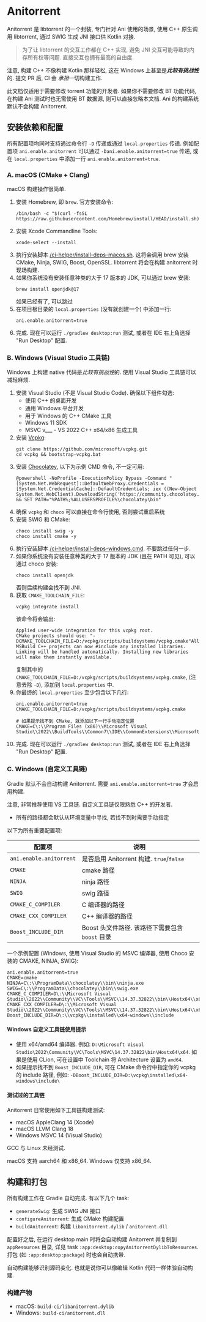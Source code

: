 # Anitorrent

Anitorrent 是 libtorrent 的一个封装, 专门针对 Ani 使用的场景, 使用 C++ 原生调用 libtorrent, 通过
SWIG 生成 JNI 接口供 Kotlin 对接.

> 为了让 libtorrent 的交互工作都在 C++ 实现, 避免 JNI 交互可能导致的内存所有权等问题. 直接交互也拥有最高的自由度.

注意, 构建 C++ 不像构建 Kotlin 那样轻松, 这在 Windows 上甚至是***比较有挑战性***的. 提交 PR 后, CI 会
*承担*一切构建工作.

此文档仅适用于需要修改 torrent 功能的开发者. 如果你不需要修改 BT 功能代码, 在构建 Ani 测试时也无需使用
BT 数据源, 则可以直接忽略本文档. Ani 的构建系统默认不会构建 Anitorrent.

[//]: # (如果不希望构建 torrent, 但又想在本地构建 Ani)

[//]: # (PC 版时使用 BT 功能, 你可以从一个 Ani 安装包中的 `Contents/app/resources`)

[//]: # (中将以下文件复制到项目的 `/app/desktop/appResources/{os}-{arch}/` 里:)

[//]: # ()

[//]: # (- `libtorrent-rasterbar.2.0.10.dylib` &#40;macOS&#41; / `torrent-rasterbar.dll` &#40;Windows&#41;)

[//]: # (- `libanitorrent.dylib` &#40;macOS&#41; / `anitorrent.dll` &#40;Windows&#41;)

## 安装依赖和配置

所有配置项均同时支持通过命令行 `-D` 传递或通过 `local.properties` 传递.
例如配置项 `ani.enable.anitorrent` 可以通过
`-Dani.enable.anitorrent=true` 传递, 或在 `local.properties`
中添加一行 `ani.enable.anitorrent=true`.

### A. macOS (CMake + Clang)

macOS 构建操作很简单.

1. 安装 Homebrew, 即 `brew`. 官方安装命令:
   ```shell
   /bin/bash -c "$(curl -fsSL https://raw.githubusercontent.com/Homebrew/install/HEAD/install.sh)"
   ```
2. 安装 Xcode Commandline Tools:
   ```sheel
   xcode-select --install
   ```
3. 执行安装脚本 [/ci-helper/install-deps-macos.sh](../../ci-helper/install-deps-macos.sh).
   这将会调用 brew 安装 CMake, Ninja, SWIG, Boost, OpenSSL. libtorrent 将会在构建 anitorrent 时现场构建.
4. 如果你系统没有安装任意种类的大于 17 版本的 JDK, 可以通过 brew 安装:
   ```shell
   brew install openjdk@17
   ```
   如果已经有了, 可以跳过
5. 在项目根目录的 `local.properties` (没有就创建一个) 中添加一行:
   ```properties
   ani.enable.anitorrent=true
   ```
6. 完成. 现在可以运行 `./gradlew desktop:run` 测试, 或者在 IDE 右上角选择 "Run Desktop" 配置.

### B. Windows (Visual Studio 工具链)

Windows 上构建 native 代码是*比较有挑战性*的. 使用 Visual Studio 工具链可以减轻麻烦.

1. 安装 Visual Studio (不是 Visual Studio Code). 确保以下组件勾选:
    - 使用 C++ 的桌面开发
    - 通用 Windows 平台开发
    - 用于 Windows 的 C++ CMake 工具
   - Windows 11 SDK
    - MSVC v___ - VS 2022 C++ x64/x86 生成工具
2. 安装 [Vcpkg](https://github.com/microsoft/vcpkg):
    ```shell
   git clone https://github.com/microsoft/vcpkg.git
   cd vcpkg && bootstrap-vcpkg.bat
    ```
3. 安装 [Chocolatey](https://chocolatey.org/install), 以下为示例 CMD 命令, 不一定可用:
   ```shell
   @powershell -NoProfile -ExecutionPolicy Bypass -Command "[System.Net.WebRequest]::DefaultWebProxy.Credentials = [System.Net.CredentialCache]::DefaultCredentials; iex ((New-Object System.Net.WebClient).DownloadString('https://community.chocolatey.org/install.ps1'))" && SET PATH="%PATH%;%ALLUSERSPROFILE%\chocolatey\bin"
   ```
4. 确保 `vcpkg` 和 `choco` 可以直接在命令行使用, 否则尝试重启系统
5. 安装 SWIG 和 CMake:
   ```shell
   choco install swig -y
   choco install cmake -y
   ```
6. 执行安装脚本 [/ci-helper/install-deps-windows.cmd](../../ci-helper/install-deps-windows.cmd).
   不要跳过任何一步.
7. 如果你系统没有安装任意种类的大于 17 版本的 JDK (且在 PATH 可见), 可以通过 choco 安装:
   ```shell
   choco install openjdk
   ```
   否则后续构建会找不到 JNI.
8. 获取 `CMAKE_TOOLCHAIN_FILE`:
   ```shell
   vcpkg integrate install
   ```
   该命令将会输出:
   ```text
   Applied user-wide integration for this vcpkg root.
   CMake projects should use: "-DCMAKE_TOOLCHAIN_FILE=D:/vcpkg/scripts/buildsystems/vcpkg.cmake"All MSBuild C++ projects can now #include any installed libraries. Linking will be handled automatically. Installing new libraries will make them instantly available.
   ```
   复制其中的 `CMAKE_TOOLCHAIN_FILE=D:/vcpkg/scripts/buildsystems/vcpkg.cmake`, (注意去除 `-D`),
   添加到 `local.properties` 中.
9. 你最终的 `local.properties` 至少包含以下几行:
   ```properties
   ani.enable.anitorrent=true
   CMAKE_TOOLCHAIN_FILE=D:/vcpkg/scripts/buildsystems/vcpkg.cmake
   
   # 如果提示找不到 CMake, 就添加以下一行手动指定位置
   CMAKE=C\:\\Program Files (x86)\\Microsoft Visual Studio\\2022\\BuildTools\\Common7\\IDE\\CommonExtensions\\Microsoft\\CMake\\CMake\\bin\\cmake.exe
   ```
10. 完成. 现在可以运行 `./gradlew desktop:run` 测试, 或者在 IDE 右上角选择 "Run Desktop" 配置.

### C. Windows (自定义工具链)

Gradle 默认不会自动构建 Anitorrent. 需要 `ani.enable.anitorrent=true` 才会启用构建.

注意, 非常推荐使用 VS 工具链. 自定义工具链仅限熟悉 C++ 的开发者.

- 所有的路径都会默认从环境变量中寻找, 若找不到时需要手动指定

以下为所有重要配置项:

| 配置项                     | 说明                                 |
|-------------------------|------------------------------------|
| `ani.enable.anitorrent` | 是否启用 Anitorrent 构建. `true`/`false` |
| `CMAKE`                 | cmake 路径                           |
| `NINJA`                 | ninja 路径                           |
| `SWIG`                  | swig 路径                            |
| `CMAKE_C_COMPILER`      | C 编译器的路径                           |
| `CMAKE_CXX_COMPILER`    | C++ 编译器的路径                         |
| `Boost_INCLUDE_DIR`     | Boost 头文件路径. 该路径下需要包含 `boost` 目录   |

一个示例配置 (Windows, 使用 Visual Studio 的 MSVC 编译器, 使用 Choco 安装的 CMAKE, NINJA, SWIG):

```properties
ani.enable.anitorrent=true
CMAKE=cmake
NINJA=C\:\\ProgramData\\chocolatey\\bin\\ninja.exe
SWIG=C\:\\ProgramData\\chocolatey\\bin\\swig.exe
CMAKE_C_COMPILER=D\:\\Microsoft Visual Studio\\2022\\Community\\VC\\Tools\\MSVC\\14.37.32822\\bin\\Hostx64\\x64\\cl.exe
CMAKE_CXX_COMPILER=D\:\\Microsoft Visual Studio\\2022\\Community\\VC\\Tools\\MSVC\\14.37.32822\\bin\\Hostx64\\x64\\cl.exe
Boost_INCLUDE_DIR=D\:\\vcpkg\\installed\\x64-windows\\include
```

#### Windows 自定义工具链使用提示

- 使用 x64/amd64 编译器.
  例如: `D:\Microsoft Visual Studio\2022\Community\VC\Tools\MSVC\14.37.32822\bin\Hostx64\x64`. 如果是使用
  CLion, 可在设置中 Toolchain 将 Architecture 设置为 `amd64`.
- 如果提示找不到 `Boost_INCLUDE_DIR`, 可在 CMake 命令行中指定你的 vcpkg 的 include 路径,
  例如: `-DBoost_INCLUDE_DIR=D:\vcpkg\installed\x64-windows\include\`

#### 测试过的工具链

Anitorrent 日常使用如下工具链构建测试:

- macOS AppleClang 14 (Xcode)
- macOS LLVM Clang 18
- Windows MSVC 14 (Visual Studio)

GCC 与 Linux 未经测试.

macOS 支持 aarch64 和 x86_64. Windows 仅支持 x86_64.

## 构建和打包

所有构建工作在 Gradle 自动完成. 有以下几个 task:

- `generateSwig`: 生成 SWIG JNI 接口
- `configureAnitorrent`: 生成 CMake 构建配置
- `buildAnitorrent`: 构建 `libanitorrent.dylib` / `anitorrent.dll`

配置好之后, 在运行 desktop main 时将会自动构建 Anitorrent 并复制到 `appResources` 目录, 详见
task `:app:desktop:copyAnitorrentDylibToResources`. 打包 (如 `:app:desktop:package`) 时也会自动携带.

自动构建能够识别源码变化. 也就是说你可以像编辑 Kotlin 代码一样体验自动构建.

### 构建产物

- macOS: `build-ci/libanitorrent.dylib`
- Windows: `build-ci/anitorrent.dll`
